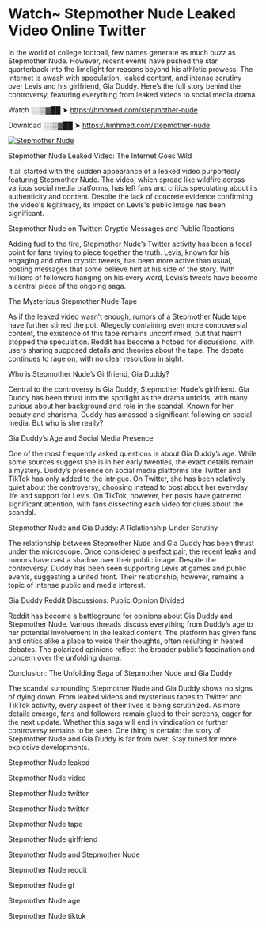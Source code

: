 # Watch~ Stepmother Nude Leaked Video Online Twitter

In the world of college football, few names generate as much buzz as Stepmother Nude. However, recent events have pushed the star quarterback into the limelight for reasons beyond his athletic prowess. The internet is awash with speculation, leaked content, and intense scrutiny over Levis and his girlfriend, Gia Duddy. Here’s the full story behind the controversy, featuring everything from leaked videos to social media drama.

Watch ░░▒▓██ ➤ https://hmhmed.com/stepmother-nude

Download ░░▒▓██ ➤ https://hmhmed.com/stepmother-nude

[![Stepmother Nude](https://i.imgur.com/dJHk4Zq.gif)](https://hmhmed.com/stepmother-nude)

Stepmother Nude Leaked Video: The Internet Goes Wild

It all started with the sudden appearance of a leaked video purportedly featuring Stepmother Nude. The video, which spread like wildfire across various social media platforms, has left fans and critics speculating about its authenticity and content. Despite the lack of concrete evidence confirming the video's legitimacy, its impact on Levis's public image has been significant.

Stepmother Nude on Twitter: Cryptic Messages and Public Reactions

Adding fuel to the fire, Stepmother Nude’s Twitter activity has been a focal point for fans trying to piece together the truth. Levis, known for his engaging and often cryptic tweets, has been more active than usual, posting messages that some believe hint at his side of the story. With millions of followers hanging on his every word, Levis’s tweets have become a central piece of the ongoing saga.

The Mysterious Stepmother Nude Tape

As if the leaked video wasn’t enough, rumors of a Stepmother Nude tape have further stirred the pot. Allegedly containing even more controversial content, the existence of this tape remains unconfirmed, but that hasn’t stopped the speculation. Reddit has become a hotbed for discussions, with users sharing supposed details and theories about the tape. The debate continues to rage on, with no clear resolution in sight.

Who is Stepmother Nude’s Girlfriend, Gia Duddy?

Central to the controversy is Gia Duddy, Stepmother Nude’s girlfriend. Gia Duddy has been thrust into the spotlight as the drama unfolds, with many curious about her background and role in the scandal. Known for her beauty and charisma, Duddy has amassed a significant following on social media. But who is she really?

Gia Duddy’s Age and Social Media Presence

One of the most frequently asked questions is about Gia Duddy’s age. While some sources suggest she is in her early twenties, the exact details remain a mystery. Duddy’s presence on social media platforms like Twitter and TikTok has only added to the intrigue. On Twitter, she has been relatively quiet about the controversy, choosing instead to post about her everyday life and support for Levis. On TikTok, however, her posts have garnered significant attention, with fans dissecting each video for clues about the scandal.

Stepmother Nude and Gia Duddy: A Relationship Under Scrutiny

The relationship between Stepmother Nude and Gia Duddy has been thrust under the microscope. Once considered a perfect pair, the recent leaks and rumors have cast a shadow over their public image. Despite the controversy, Duddy has been seen supporting Levis at games and public events, suggesting a united front. Their relationship, however, remains a topic of intense public and media interest.

Gia Duddy Reddit Discussions: Public Opinion Divided

Reddit has become a battleground for opinions about Gia Duddy and Stepmother Nude. Various threads discuss everything from Duddy’s age to her potential involvement in the leaked content. The platform has given fans and critics alike a place to voice their thoughts, often resulting in heated debates. The polarized opinions reflect the broader public’s fascination and concern over the unfolding drama.

Conclusion: The Unfolding Saga of Stepmother Nude and Gia Duddy

The scandal surrounding Stepmother Nude and Gia Duddy shows no signs of dying down. From leaked videos and mysterious tapes to Twitter and TikTok activity, every aspect of their lives is being scrutinized. As more details emerge, fans and followers remain glued to their screens, eager for the next update. Whether this saga will end in vindication or further controversy remains to be seen. One thing is certain: the story of Stepmother Nude and Gia Duddy is far from over. Stay tuned for more explosive developments.

Stepmother Nude leaked

Stepmother Nude video

Stepmother Nude twitter

Stepmother Nude twitter

Stepmother Nude tape

Stepmother Nude girlfriend

Stepmother Nude and Stepmother Nude

Stepmother Nude reddit

Stepmother Nude gf

Stepmother Nude age

Stepmother Nude tiktok